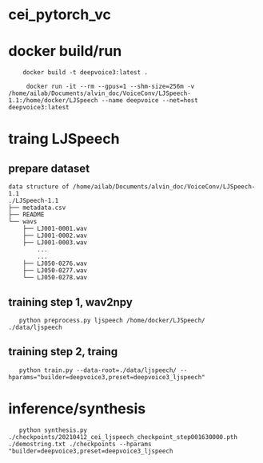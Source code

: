 # cei_pytorch_vc


# docker build/run
```
    docker build -t deepvoice3:latest .

     docker run -it --rm --gpus=1 --shm-size=256m -v /home/ailab/Documents/alvin_doc/VoiceConv/LJSpeech-1.1:/home/docker/LJSpeech --name deepvoice --net=host deepvoice3:latest
 ```

# traing LJSpeech
    
## prepare dataset
```
data structure of /home/ailab/Documents/alvin_doc/VoiceConv/LJSpeech-1.1
./LJSpeech-1.1
├── metadata.csv
├── README
└── wavs
    ├── LJ001-0001.wav
    ├── LJ001-0002.wav
    ├── LJ001-0003.wav
        ...
        ...
    ├── LJ050-0276.wav
    ├── LJ050-0277.wav
    └── LJ050-0278.wav

 ```

 ## training step 1, wav2npy

 ```
    python preprocess.py ljspeech /home/docker/LJSpeech/ ./data/ljspeech
 ```

 ## training step 2, traing

 ```
    python train.py --data-root=./data/ljspeech/ --hparams="builder=deepvoice3,preset=deepvoice3_ljspeech"
 ```

# inference/synthesis 

```
   python synthesis.py ./checkpoints/20210412_cei_ljspeech_checkpoint_step001630000.pth ./demostring.txt ./checkpoints --hparams "builder=deepvoice3,preset=deepvoice3_ljspeech
```
 
